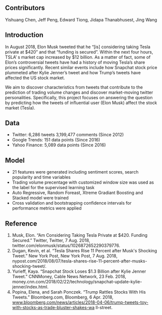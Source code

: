 ## Contributors
Yishuang Chen, Jeff Peng, Edward Tiong, Jidapa Thanabhusest, Jing Wang

## Introduction
In August 2018, Elon Musk tweeted that he “[is] considering taking Tesla private at $420” and that “funding is secured”. Within the next four hours, TSLA’ s market cap increased by $12 billion. As a matter of fact, some of Elon’s controversial tweets have had a history of moving Tesla’s share prices significantly. Recent similar events include how Snapchat stock price plummeted after Kylie Jenner’s tweet and how Trump’s tweets have affected the US stock market. 

We aim to discover characteristics from tweets that contribute to the prediction of trading volume changes and discover market-moving twitter personalities. Specifically, this project focuses on answering the question by predicting how the tweets of influential user (Elon Musk) affect the stock market (Tesla).

## Data
- Twitter: 6,286 tweets 3,199,477 comments (Since 2012)
- Google Trends: 151 data points (Since 2016)
- Yahoo Finance: 5,089 data points (Since 2016)

## Model
* 21 features were generated including sentiment scores, search popularity and time variables  
* Trading volume precentage with customized window size was used as the label for the supervised learning task 
* Auto Regressive, Random Foreast, Xtreme Gradiant Boosting and Stacked model were trained
* Cross validation and bootstrapping confidence intervals for performance metrics were applied 


## Reference
1. Musk, Elon. “Am Considering Taking Tesla Private at $420. Funding Secured.” Twitter, Twitter, 7 Aug. 2018, twitter.com/elonmusk/status/1026872652290379776.
2. Dugan, Kevin, et al. “Tesla Shares Rise 11 Percent after Musk's Shocking Tweet.” New York Post, New York Post, 7 Aug. 2018, nypost.com/2018/08/07/tesla-shares-rise-11-percent-after-musks-shocking-tweet/.
3. Yurieff, Kaya. “Snapchat Stock Loses $1.3 Billion after Kylie Jenner Tweet.” CNNMoney, Cable News Network, 23 Feb. 2018, money.cnn.com/2018/02/22/technology/snapchat-update-kylie-jenner/index.html.
4. Popina, Elena, and Sarah Ponczek. “Trump Rattles Stocks With His Tweets.” Bloomberg.com, Bloomberg, 6 Apr. 2018, www.bloomberg.com/news/articles/2018-04-06/trump-tweets-toy-with-stocks-as-trade-bluster-shakes-wa ll-street.
